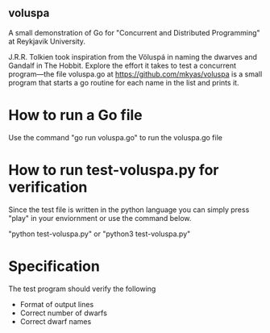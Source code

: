 ## voluspa
A small demonstration of Go for "Concurrent and Distributed Programming" at Reykjavik University.

J.R.R. Tolkien took inspiration from the Völuspá in naming the dwarves and Gandalf in The Hobbit.
Explore the effort it takes to test a concurrent program—the file voluspa.go at
https://github.com/mkyas/voluspa is a small program that starts a go routine for each name in the list
and prints it.

# How to run a Go file

Use the command "go run voluspa.go" to run the voluspa.go file

# How to run test-voluspa.py for verification

Since the test file is written in the python language you can simply press "play" in your enviornment or use the command below.

"python test-voluspa.py" or "python3 test-voluspa.py"

# Specification 

The test program should verify the following 
- Format of output lines
- Correct number of dwarfs
- Correct dwarf names
